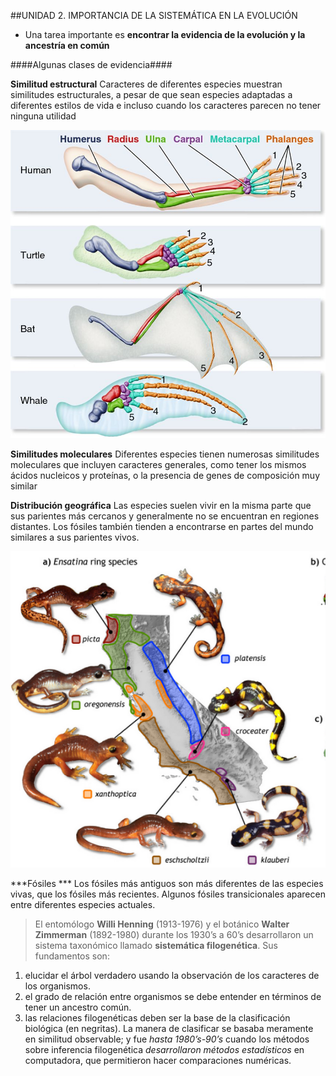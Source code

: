 ##UNIDAD 2. IMPORTANCIA DE LA SISTEMÁTICA EN LA EVOLUCIÓN

- Una tarea importante es **encontrar la evidencia de la evolución y la ancestría en común**

####Algunas clases de evidencia####

**Similitud estructural**
Caracteres de diferentes especies muestran similitudes estructurales, a pesar de que sean especies adaptadas a diferentes estilos de vida e incluso cuando los caracteres parecen no tener ninguna utilidad

![honology.jpeg](honology.jpeg)

**Similitudes moleculares**
Diferentes especies tienen numerosas similitudes moleculares que incluyen caracteres generales, como tener los mismos ácidos nucleicos y proteínas, o la presencia de genes de composición muy similar

**Distribución geográfica**
Las especies suelen vivir en la misma parte que sus parientes más cercanos y generalmente no se encuentran en regiones distantes. Los fósiles también tienden a encontrarse en partes del mundo similares a sus parientes vivos.

![geogra.png](geogra.png)

***Fósiles ***
Los fósiles más antiguos son más diferentes de las especies vivas, que los fósiles más recientes. Algunos fósiles transicionales aparecen entre diferentes especies actuales.


>El entomólogo **Willi Henning** (1913-1976) y el botánico **Walter Zimmerman** (1892-1980) durante los 1930’s a 60’s desarrollaron un sistema taxonómico llamado **sistemática filogenética**. Sus fundamentos son: 
1) elucidar el árbol verdadero usando la observación de los caracteres de los organismos. 
2) el grado de relación entre organismos se debe entender en términos de tener un ancestro común. 
3) las relaciones filogenéticas deben ser la base de la clasificación biológica (en negritas). La manera de clasificar se basaba meramente en similitud observable; y fue *hasta 1980’s-90’s* cuando los métodos sobre inferencia filogenética *desarrollaron métodos estadísticos* en computadora, que permitieron hacer comparaciones numéricas.
